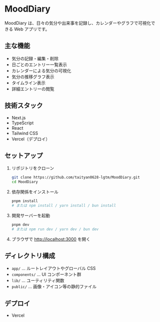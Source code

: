 # MoodDiary

MoodDiary は、日々の気分や出来事を記録し、カレンダーやグラフで可視化できる Web アプリです。

## 主な機能

- 気分の記録・編集・削除
- 日ごとのエントリー一覧表示
- カレンダーによる気分の可視化
- 気分の推移グラフ表示
- タイムライン表示
- 詳細エントリーの閲覧

## 技術スタック

- Next.js
- TypeScript
- React
- Tailwind CSS
- Vercel（デプロイ）

## セットアップ

1. リポジトリをクローン
   ```bash
   git clone https://github.com/taityan0628-lgtm/MoodDiary.git
   cd MoodDiary
   ```
2. 依存関係をインストール
   ```bash
   pnpm install
   # または npm install / yarn install / bun install
   ```
3. 開発サーバーを起動
   ```bash
   pnpm dev
   # または npm run dev / yarn dev / bun dev
   ```
4. ブラウザで [http://localhost:3000](http://localhost:3000) を開く

## ディレクトリ構成

- `app/` ... ルートレイアウトやグローバル CSS
- `components/` ... UI コンポーネント群
- `lib/` ... ユーティリティ関数
- `public/` ... 画像・アイコン等の静的ファイル

## デプロイ

- Vercel
